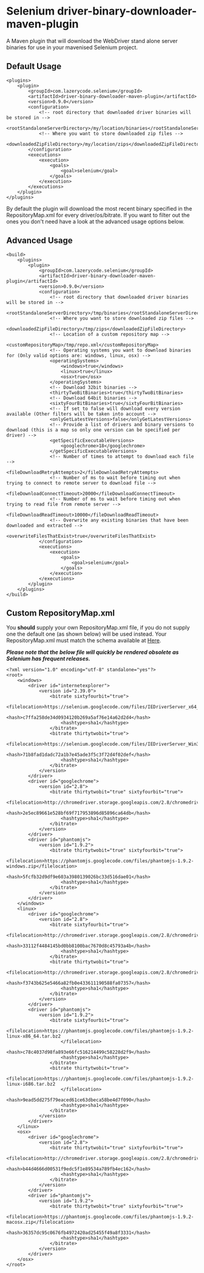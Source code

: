 Selenium driver-binary-downloader-maven-plugin
=================================

A Maven plugin that will download the WebDriver stand alone server binaries for use in your mavenised Selenium project.

Default Usage
-----

    <plugins>
        <plugin>
            <groupId>com.lazerycode.selenium</groupId>
            <artifactId>driver-binary-downloader-maven-plugin</artifactId>
            <version>0.9.0</version>
            <configuration>
                <!-- root directory that downloaded driver binaries will be stored in -->
                <rootStandaloneServerDirectory>/my/location/binaries</rootStandaloneServerDirectory>
                <!-- Where you want to store downloaded zip files -->
                <downloadedZipFileDirectory>/my/location/zips</downloadedZipFileDirectory>
            </configuration>
            <executions>
                <execution>
                    <goals>
                        <goal>selenium</goal>
                    </goals>
                </execution>
            </executions>
        </plugin>
    </plugins>

By default the plugin will download the most recent binary specified in the RepositoryMap.xml for every driver/os/bitrate.
If you want to filter out the ones you don't need have a look at the advanced usage options below.

Advanced Usage
-----

    <build>
        <plugins>
            <plugin>
                <groupId>com.lazerycode.selenium</groupId>
                <artifactId>driver-binary-downloader-maven-plugin</artifactId>
                <version>0.9.0</version>
                <configuration>
                    <!-- root directory that downloaded driver binaries will be stored in -->
                    <rootStandaloneServerDirectory>/tmp/binaries</rootStandaloneServerDirectory>
                    <!-- Where you want to store downloaded zip files -->
                    <downloadedZipFileDirectory>/tmp/zips</downloadedZipFileDirectory>
                    <!-- Location of a custom repository map -->
                    <customRepositoryMap>/tmp/repo.xml</customRepositoryMap>
                    <!-- Operating systems you want to download binaries for (Only valid options are: windows, linux, osx) -->
                    <operatingSystems>
                        <windows>true</windows>
                        <linux>true</linux>
                        <osx>true</osx>
                    </operatingSystems>
                    <!-- Download 32bit binaries -->
                    <thirtyTwoBitBinaries>true</thirtyTwoBitBinaries>
                    <!-- Download 64bit binaries -->
                    <sixtyFourBitBinaries>true</sixtyFourBitBinaries>
                    <!-- If set to false will download every version available (Other filters will be taken into account -->
                    <onlyGetLatestVersions>false</onlyGetLatestVersions>
                    <!-- Provide a list of drivers and binary versions to download (this is a map so only one version can be specified per driver) -->
                    <getSpecificExecutableVersions>
                        <googlechrome>18</googlechrome>
                    </getSpecificExecutableVersions>
                    <!-- Number of times to attempt to download each file -->
                    <fileDownloadRetryAttempts>2</fileDownloadRetryAttempts>
                    <!-- Number of ms to wait before timing out when trying to connect to remote server to download file -->
                    <fileDownloadConnectTimeout>20000</fileDownloadConnectTimeout>
                    <!-- Number of ms to wait before timing out when trying to read file from remote server -->
                    <fileDownloadReadTimeout>10000</fileDownloadReadTimeout>
                    <!-- Overwrite any existing binaries that have been downloaded and extracted -->
                    <overwriteFilesThatExist>true</overwriteFilesThatExist>
                </configuration>
                <executions>
                    <execution>
                        <goals>
                            <goal>selenium</goal>
                        </goals>
                    </execution>
                </executions>
            </plugin>
        </plugins>
    </build>

Custom RepositoryMap.xml
-----

You __should__ supply your own RepositoryMap.xml file, if you do not supply one the default one (as shown below) will be used instead.  Your RepositoryMap.xml must match the schema available at [Here](https://github.com/Ardesco/selenium-standalone-server-plugin/blob/master/src/main/resources/RepositoryMap.xsd).

___Please note that the below file will quickly be rendered obsolete as Selenium has frequent releases.___

    <?xml version="1.0" encoding="utf-8" standalone="yes"?>
    <root>
        <windows>
            <driver id="internetexplorer">
                <version id="2.39.0">
                    <bitrate sixtyfourbit="true">
                        <filelocation>https://selenium.googlecode.com/files/IEDriverServer_x64_2.39.0.zip</filelocation>
                        <hash>c7ffa258de34d0934120b269a5af76e14a62d2d4</hash>
                        <hashtype>sha1</hashtype>
                    </bitrate>
                    <bitrate thirtytwobit="true">
                        <filelocation>https://selenium.googlecode.com/files/IEDriverServer_Win32_2.39.0.zip</filelocation>
                        <hash>71b8fad1dadc72a1b7e45ade3f5c3f72d4f02def</hash>
                        <hashtype>sha1</hashtype>
                    </bitrate>
                </version>
            </driver>
            <driver id="googlechrome">
                <version id="2.8">
                    <bitrate thirtytwobit="true" sixtyfourbit="true">
                        <filelocation>http://chromedriver.storage.googleapis.com/2.8/chromedriver_win32.zip</filelocation>
                        <hash>2e5ec89661e528bf69f717953896d85896ca64db</hash>
                        <hashtype>sha1</hashtype>
                    </bitrate>
                </version>
            </driver>
            <driver id="phantomjs">
                <version id="1.9.2">
                    <bitrate thirtytwobit="true" sixtyfourbit="true">
                        <filelocation>https://phantomjs.googlecode.com/files/phantomjs-1.9.2-windows.zip</filelocation>
                        <hash>5fcfb32d9df9e603a3980139026bc33d516dae01</hash>
                        <hashtype>sha1</hashtype>
                    </bitrate>
                </version>
            </driver>
        </windows>
        <linux>
            <driver id="googlechrome">
                <version id="2.8">
                    <bitrate sixtyfourbit="true">
                        <filelocation>http://chromedriver.storage.googleapis.com/2.8/chromedriver_linux64.zip</filelocation>
                        <hash>33112f4484145bd0bb8100bac7670d8c45793a4b</hash>
                        <hashtype>sha1</hashtype>
                    </bitrate>
                    <bitrate thirtytwobit="true">
                        <filelocation>http://chromedriver.storage.googleapis.com/2.8/chromedriver_linux32.zip</filelocation>
                        <hash>f3743b625e5466a82fb0e433611190588fa07357</hash>
                        <hashtype>sha1</hashtype>
                    </bitrate>
                </version>
            </driver>
            <driver id="phantomjs">
                <version id="1.9.2">
                    <bitrate sixtyfourbit="true">
                        <filelocation>https://phantomjs.googlecode.com/files/phantomjs-1.9.2-linux-x86_64.tar.bz2
                        </filelocation>
                        <hash>c78c4037d98fa893e66fc516214499c58228d2f9</hash>
                        <hashtype>sha1</hashtype>
                    </bitrate>
                    <bitrate thirtytwobit="true">
                        <filelocation>https://phantomjs.googlecode.com/files/phantomjs-1.9.2-linux-i686.tar.bz2
                        </filelocation>
                        <hash>9ead5dd275f79eaced61ce63dbeca58be4d7f090</hash>
                        <hashtype>sha1</hashtype>
                    </bitrate>
                </version>
            </driver>
        </linux>
        <osx>
            <driver id="googlechrome">
                <version id="2.8">
                    <bitrate thirtytwobit="true" sixtyfourbit="true">
                        <filelocation>http://chromedriver.storage.googleapis.com/2.8/chromedriver_mac32.zip</filelocation>
                        <hash>b44d4666d00531f9edc5f1e89534a789fb4ec162</hash>
                        <hashtype>sha1</hashtype>
                    </bitrate>
                </version>
            </driver>
            <driver id="phantomjs">
                <version id="1.9.2">
                    <bitrate thirtytwobit="true" sixtyfourbit="true">
                        <filelocation>https://phantomjs.googlecode.com/files/phantomjs-1.9.2-macosx.zip</filelocation>
                        <hash>36357dc95c0676fb4972420ad25455f49a8f3331</hash>
                        <hashtype>sha1</hashtype>
                    </bitrate>
                </version>
            </driver>
        </osx>
    </root>